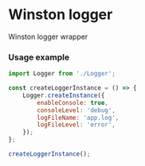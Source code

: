 Winston logger
==============
Winston logger wrapper

### Usage example

```javascript 1.8
import Logger from './Logger';

const createLoggerInstance = () => {
    Logger.createInstance({
        enableConsole: true,
        consoleLevel: 'debug',
        logFileName: 'app.log',
        logFileLevel: 'error',
    });
};

createLoggerInstance();
```